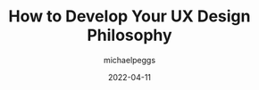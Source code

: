 ---
author: michaelpeggs
date: 2022-04-11
publisher: uxmatters
tags:
  - user-experience
  - design
  - meta
target_url: https://www.uxmatters.com/mt/archives/2022/04/how-to-develop-your-ux-design-philosophy.php
title: How to Develop Your UX Design Philosophy
---